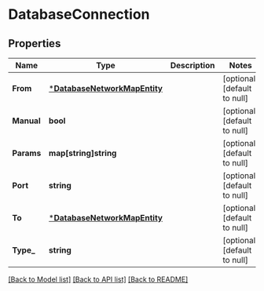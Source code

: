 # DatabaseConnection

## Properties
Name | Type | Description | Notes
------------ | ------------- | ------------- | -------------
**From** | [***DatabaseNetworkMapEntity**](database.NetworkMapEntity.md) |  | [optional] [default to null]
**Manual** | **bool** |  | [optional] [default to null]
**Params** | **map[string]string** |  | [optional] [default to null]
**Port** | **string** |  | [optional] [default to null]
**To** | [***DatabaseNetworkMapEntity**](database.NetworkMapEntity.md) |  | [optional] [default to null]
**Type_** | **string** |  | [optional] [default to null]

[[Back to Model list]](../README.md#documentation-for-models) [[Back to API list]](../README.md#documentation-for-api-endpoints) [[Back to README]](../README.md)

